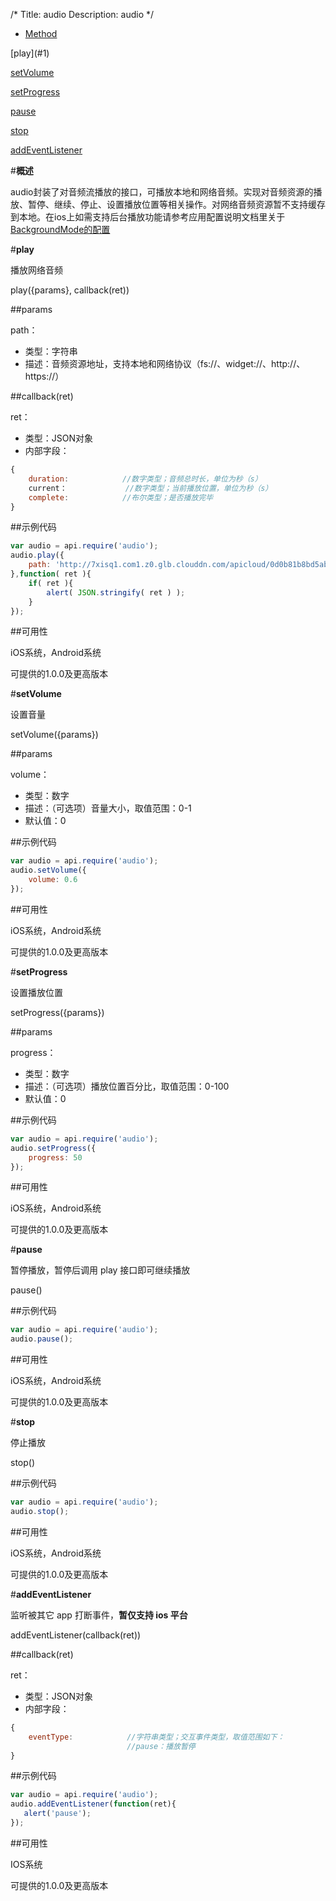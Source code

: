 /*
Title: audio
Description: audio
*/

<ul id="tab" class="clearfix">
	<li class="active"><a href="#method-content">Method</a></li>
</ul>
<div id="method-content">

<div class="outline">
[play](#1)

[setVolume](#2)

[setProgress](#3)

[pause](#4)

[stop](#5)

[addEventListener](#6)
</div>

#**概述**

audio封装了对音频流播放的接口，可播放本地和网络音频。实现对音频资源的播放、暂停、继续、停止、设置播放位置等相关操作。对网络音频资源暂不支持缓存到本地。在ios上如需支持后台播放功能请参考应用配置说明文档里关于[BackgroundMode的配置](http://docs.apicloud.com/APICloud/技术专题/app-config-manual)

#**play**<div id="1"></div>

播放网络音频

play({params}, callback(ret))

##params

path：

- 类型：字符串
- 描述：音频资源地址，支持本地和网络协议（fs://、widget://、http://、https://）

##callback(ret)

ret：

- 类型：JSON对象
- 内部字段：

```js
{
	duration:            //数字类型；音频总时长，单位为秒（s）
	current：			 //数字类型；当前播放位置，单位为秒（s）
	complete:			 //布尔类型；是否播放完毕
}
```

##示例代码

```js
var audio = api.require('audio');
audio.play({
	path: 'http://7xisq1.com1.z0.glb.clouddn.com/apicloud/0d0b81b8bd5ab81bda9ca54267eb9b98.mp3'
},function( ret ){		
    if( ret ){
        alert( JSON.stringify( ret ) );
    }
});
```

##可用性

iOS系统，Android系统

可提供的1.0.0及更高版本

#**setVolume**<div id="2"></div>

设置音量

setVolume({params})

##params

volume：

- 类型：数字
- 描述：（可选项）音量大小，取值范围：0-1
- 默认值：0

##示例代码

```js
var audio = api.require('audio');
audio.setVolume({
	volume: 0.6
});
```

##可用性

iOS系统，Android系统

可提供的1.0.0及更高版本


#**setProgress**<div id="3"></div>

设置播放位置

setProgress({params})

##params

progress：

- 类型：数字
- 描述：（可选项）播放位置百分比，取值范围：0-100
- 默认值：0

##示例代码

```js
var audio = api.require('audio');
audio.setProgress({
	progress: 50
});
```

##可用性

iOS系统，Android系统

可提供的1.0.0及更高版本


#**pause**<div id="4"></div>

暂停播放，暂停后调用 play 接口即可继续播放

pause()

##示例代码

```js
var audio = api.require('audio');
audio.pause();
```

##可用性

iOS系统，Android系统

可提供的1.0.0及更高版本

#**stop**<div id="5"></div>

停止播放

stop()

##示例代码

```js
var audio = api.require('audio');
audio.stop();
```

##可用性

iOS系统，Android系统

可提供的1.0.0及更高版本

#**addEventListener**<div id="6"></div>

监听被其它 app 打断事件，**暂仅支持 ios 平台**

addEventListener(callback(ret))

##callback(ret)

ret：

- 类型：JSON对象
- 内部字段：

```js
{
	eventType:            //字符串类型；交互事件类型，取值范围如下：
	                      //pause：播放暂停
}
```

##示例代码

```js
var audio = api.require('audio');
audio.addEventListener(function(ret){
   alert('pause');
});
```

##可用性

IOS系统

可提供的1.0.0及更高版本
